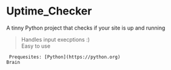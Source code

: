 # Uptime_Checker
A tinny Python project that checks if your site is up and running

> Handles input execptions :) <br />
> Easy to use

`
Prequesites:
[Python](https://python.org)` <br />
`Brain`

